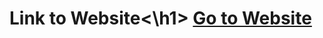 <p align="left">
  <h1>Link to Website<\h1>
<a href="https://teshchaudhary.github.io/health-flix/index.html#" target="blank">Go to Website</a>
</p>
